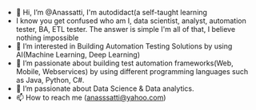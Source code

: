 - 👋 Hi, I’m @Anassatti, I'm autodidact(a self-taught learning
- I know you get confused who am I, data scientist, analyst, automation tester, BA, ETL tester. The answer is simple I'm all of that, I believe nothing impossible
- 👀 I’m interested in Building Automation Testing Solutions by using AI(Machine Learning, Deep Learning)
- 🌱 I’m passionate about building test automation frameworks(Web, Mobile, Webservices) by using different programming languages such as Java, Python, C#.
- 🌱 I’m passionate about Data Science & Data analytics.
- 📫 How to reach me (anasssatti@yahoo.com)

<!---
Anassatti/Anassatti is a ✨ special ✨ repository because its `README.md` (this file) appears on your GitHub profile.
You can click the Preview link to take a look at your changes.
--->
